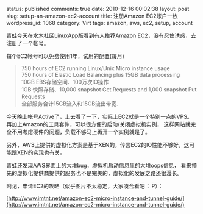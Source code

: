 status: published
comments: true
date: 2010-12-16 00:02:38
layout: post
slug: setup-an-amazon-ec2-account
title: 注册Amazon EC2账户一枚
wordpress_id: 1068
category: Virt
tags: amazon, aws, ec2, setup, account

青蛙今天在水木社区LinuxApp版看到有人推荐Amazon EC2，没有忍住诱惑，去注册了一个帐号。

每个EC2帐号可以免费使用1年，试用的配置(每月)

> 750 hours of EC2 running Linux/Unix Micro instance usage <br />
> 750 hours of Elastic Load Balancing plus 15GB data processing <br />
> 10GB EBS存储空间、100万次IO操作 <br />
> 1GB 快照存储、10,000 snapshot Get Requests and 1,000 snapshot Put Requests <br />
> 全部服务合计15GB流入和15GB流出带宽.

今天晚上帐号Active了，上去看了一下，实际上EC2就是一个特别一点的VPS。
再加上Amazon的工具套件，可以很方便的启动/关闭虚拟机实例，
这样网站就完全不用考虑硬件的问题，负载不够马上再开一个实例就是了。

另外，AWS上提供的虚拟化方案是基于XEN的，传言EC2的IO性能不够好，这可能跟XEN的实现也有关。

青蛙还发现AWS界面上的大堆bug，虚拟机启动信息里的大堆oops信息，
看来领先的虚拟化提供商提供的服务也不是完美的，虚拟化的发展之路还很漫长。

附记，申请EC2的攻略（似乎图片不太稳定，大家凑合看吧 ：P）：

[http://www.imtnt.net/amazon-ec2-micro-instance-and-tunnel-guide/](http://www.imtnt.net/amazon-ec2-micro-instance-and-tunnel-guide/)
